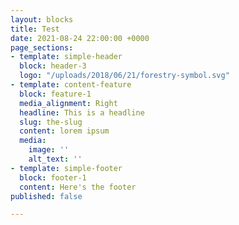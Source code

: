 ```yaml
---
layout: blocks
title: Test
date: 2021-08-24 22:00:00 +0000
page_sections:
- template: simple-header
  block: header-3
  logo: "/uploads/2018/06/21/forestry-symbol.svg"
- template: content-feature
  block: feature-1
  media_alignment: Right
  headline: This is a headline
  slug: the-slug
  content: lorem ipsum
  media:
    image: ''
    alt_text: ''
- template: simple-footer
  block: footer-1
  content: Here's the footer
published: false

---
```

